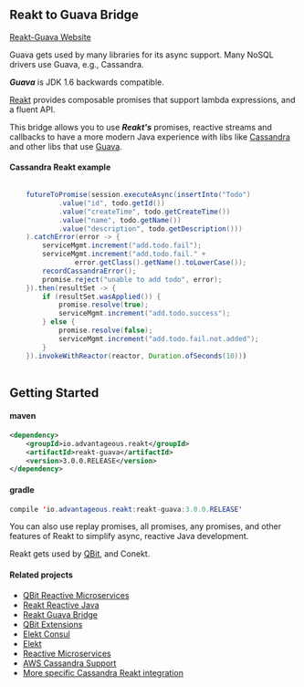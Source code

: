 ## Reakt to Guava Bridge

[Reakt-Guava Website](http://advantageous.github.io/reakt-guava/)

Guava gets used by many libraries for its async support.
Many NoSQL drivers use Guava, e.g., Cassandra. 

***Guava*** is JDK 1.6 backwards compatible. 

[Reakt](http://advantageous.github.io/reakt/) provides composable 
promises that support lambda expressions, and a fluent API.

This bridge allows you to use ***Reakt's*** promises, reactive streams
and callbacks to have a more modern Java experience with libs like
[Cassandra](http://www.datastax.com/dev/blog/java-driver-async-queries) 
and other libs that use [Guava](https://github.com/google/guava).



#### Cassandra Reakt example

```java

    futureToPromise(session.executeAsync(insertInto("Todo")
            .value("id", todo.getId())
            .value("createTime", todo.getCreateTime())
            .value("name", todo.getName())
            .value("description", todo.getDescription()))
    ).catchError(error -> {
        serviceMgmt.increment("add.todo.fail");
        serviceMgmt.increment("add.todo.fail." +
                error.getClass().getName().toLowerCase());
        recordCassandraError();
        promise.reject("unable to add todo", error);
    }).then(resultSet -> {
        if (resultSet.wasApplied()) {
            promise.resolve(true);
            serviceMgmt.increment("add.todo.success");
        } else {
            promise.resolve(false);
            serviceMgmt.increment("add.todo.fail.not.added");
        }
    }).invokeWithReactor(reactor, Duration.ofSeconds(10)))
     
```

## Getting Started
#### maven
```xml
<dependency>
    <groupId>io.advantageous.reakt</groupId>
    <artifactId>reakt-guava</artifactId>
    <version>3.0.0.RELEASE</version>
</dependency>
```

#### gradle
```java
compile 'io.advantageous.reakt:reakt-guava:3.0.0.RELEASE'
```

You can also use replay promises, all promises, any promises, and other
features of Reakt to simplify async, reactive Java development.

Reakt gets used by [QBit](http://advantageous.github.io/qbit/), and Conekt.

#### Related projects
* [QBit Reactive Microservices](http://advantageous.github.io/qbit/)
* [Reakt Reactive Java](http://advantageous.github.io/reakt)
* [Reakt Guava Bridge](http://advantageous.github.io/reakt-guava/)
* [QBit Extensions](https://github.com/advantageous/qbit-extensions)
* [Elekt Consul](http://advantageous.github.io/elekt-consul/)
* [Elekt](http://advantageous.github.io/elekt/)
* [Reactive Microservices](http://www.mammatustech.com/reactive-microservices)
* [AWS Cassandra Support](http://cloudurable.com/subscription_support_benefits_cassandra/index.html)
* [More specific Cassandra Reakt integration](https://github.com/advantageous/reakt-cassandra)
